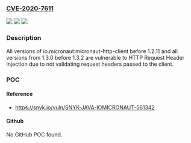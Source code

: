 ### [CVE-2020-7611](https://cve.mitre.org/cgi-bin/cvename.cgi?name=CVE-2020-7611)
![](https://img.shields.io/static/v1?label=Product&message=io.micronaut%3Amicronaut-http-client&color=blue)
![](https://img.shields.io/static/v1?label=Version&message=n%2Fa&color=blue)
![](https://img.shields.io/static/v1?label=Vulnerability&message=HTTP%20Request%20Header%20Injection&color=brighgreen)

### Description

All versions of io.micronaut:micronaut-http-client before 1.2.11 and all versions from 1.3.0 before 1.3.2 are vulnerable to HTTP Request Header Injection due to not validating request headers passed to the client.

### POC

#### Reference
- https://snyk.io/vuln/SNYK-JAVA-IOMICRONAUT-561342

#### Github
No GitHub POC found.

